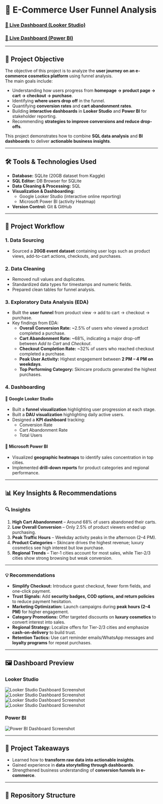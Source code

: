 # 🛒 E-Commerce User Funnel Analysis

### [🔗 Live Dashboard (Looker Studio)]((https://lookerstudio.google.com/reporting/7aa6dee7-5cbd-4e8d-8bc1-bd0d86435c8a))  
### [🔗 Live Dashboard (Power BI)](YOUR_POWER_BI_LINK_HERE)

---

## 🎯 Project Objective

The objective of this project is to analyze the **user journey on an e-commerce cosmetics platform** using funnel analysis.  
The main goals include:

- Understanding how users progress from **homepage → product page → cart → checkout → purchase**.  
- Identifying **where users drop off** in the funnel.  
- Quantifying **conversion rates** and **cart abandonment rates**.  
- Building **interactive dashboards** in **Looker Studio** and **Power BI** for stakeholder reporting.  
- Recommending **strategies to improve conversions and reduce drop-offs**.  

This project demonstrates how to combine **SQL data analysis** and **BI dashboards** to deliver **actionable business insights**.

---

## 🛠️ Tools & Technologies Used

- **Database:** SQLite (20GB dataset from Kaggle)  
- **SQL Editor:** DB Browser for SQLite  
- **Data Cleaning & Processing:** SQL  
- **Visualization & Dashboarding:**  
  - Google Looker Studio (interactive online reporting)  
  - Microsoft Power BI (activity Heatmap)  
- **Version Control:** Git & GitHub  

---

## 📂 Project Workflow

### 1. **Data Sourcing**
- Sourced a **20GB event dataset** containing user logs such as product views, add-to-cart actions, checkouts, and purchases.

### 2. **Data Cleaning**
- Removed null values and duplicates.  
- Standardized data types for timestamps and numeric fields.  
- Prepared clean tables for funnel analysis.

### 3. **Exploratory Data Analysis (EDA)**
- Built the **user funnel** from product view → add to cart → checkout → purchase.  
- Key findings from EDA:  
  - **Overall Conversion Rate:** ~2.5% of users who viewed a product completed a purchase.  
  - **Cart Abandonment Rate:** ~68%, indicating a major drop-off between *Add to Cart* and *Checkout*.  
  - **Checkout Completion Rate:** ~32% of users who reached checkout completed a purchase.  
  - **Peak User Activity:** Highest engagement between **2 PM – 4 PM on weekdays**.  
  - **Top Performing Category:** Skincare products generated the highest purchases.  

### 4. **Dashboarding**

#### 🔹 Google Looker Studio
- Built a **funnel visualization** highlighting user progression at each stage.
- Built a **DAU visualization** highlighting daily active users.
- Designed a **KPI dashboard** tracking:  
  - Conversion Rate  
  - Cart Abandonment Rate  
  - Total Users   
  

#### 🔹 Microsoft Power BI
- Visualized **geographic heatmaps** to identify sales concentration in top cities.
- Implemented **drill-down reports** for product categories and regional performance.  



---

## 📊 Key Insights & Recommendations

### 🔍 Insights
1. **High Cart Abandonment** – Around 68% of users abandoned their carts.  
2. **Low Overall Conversion** – Only 2.5% of product viewers ended up purchasing.  
3. **Peak Traffic Hours** – Weekday activity peaks in the afternoon (2–4 PM).  
4. **Product Categories** – Skincare drives the highest revenue; luxury cosmetics see high interest but low purchase.  
5. **Regional Trends** – Tier-1 cities account for most sales, while Tier-2/3 cities show strong browsing but weak conversion.  

---

### 💡 Recommendations
- **Simplify Checkout:** Introduce guest checkout, fewer form fields, and one-click payment.  
- **Trust Signals:** Add **security badges, COD options, and return policies** to reduce payment hesitation.  
- **Marketing Optimization:** Launch campaigns during **peak hours (2–4 PM)** for higher engagement.  
- **Category Promotions:** Offer targeted discounts on **luxury cosmetics** to convert interest into sales.  
- **Regional Strategy:** Localize offers for Tier-2/3 cities and emphasize **cash-on-delivery** to build trust.  
- **Retention Tactics:** Use cart reminder emails/WhatsApp messages and **loyalty programs** for repeat purchases.  

---

## 🖼️ Dashboard Preview

### Looker Studio
![Looker Studio Dashboard Screenshot](dashboard/looker_dashboard.png)
![Looker Studio Dashboard Screenshot](dashboard/looker_dashboard.png)
![Looker Studio Dashboard Screenshot](dashboard/looker_dashboard.png)
![Looker Studio Dashboard Screenshot](dashboard/looker_dashboard.png)


### Power BI
![Power BI Dashboard Screenshot](dashboard/powerbi_dashboard.png)

---

## 📌 Project Takeaways
- Learned how to **transform raw data into actionable insights**.  
- Gained experience in **data storytelling through dashboards**.  
- Strengthened business understanding of **conversion funnels in e-commerce**.  

---

## 📑 Repository Structure

